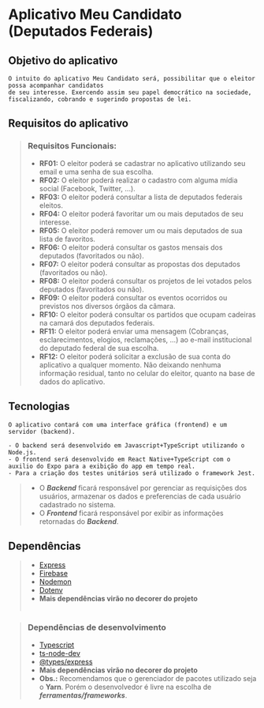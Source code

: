 # **Aplicativo Meu Candidato (Deputados Federais)**

## **Objetivo do aplicativo**

    O intuito do aplicativo Meu Candidato será, possibilitar que o eleitor possa acompanhar candidatos
    de seu interesse. Exercendo assim seu papel democrático na sociedade, fiscalizando, cobrando e sugerindo propostas de lei.

## **Requisitos do aplicativo**

> ### **Requisitos Funcionais:**
>
> - **RF01:** O eleitor poderá se cadastrar no aplicativo utilizando seu email e uma senha de sua escolha.
> - **RF02:** O eleitor poderá realizar o cadastro com alguma mídia social (Facebook, Twitter, ...).
> - **RF03:** O eleitor poderá consultar a lista de deputados federais eleitos.
> - **RF04:** O eleitor poderá favoritar um ou mais deputados de seu interesse.
> - **RF05:** O eleitor poderá remover um ou mais deputados de sua lista de favoritos.
> - **RF06:** O eleitor poderá consultar os gastos mensais dos deputados (favoritados ou não).
> - **RF07:** O eleitor poderá consultar as propostas dos deputados (favoritados ou não).
> - **RF08:** O eleitor poderá consultar os projetos de lei votados pelos deputados (favoritados ou não).
> - **RF09:** O eleitor poderá consultar os eventos ocorridos ou previstos nos diversos órgãos da câmara.
> - **RF10:** O eleitor poderá consultar os partidos que ocupam cadeiras na camará dos deputados federais.
> - **RF11:** O eleitor poderá enviar uma mensagem (Cobranças, esclarecimentos, elogios, reclamações, ...) ao e-mail institucional do deputado federal de sua escolha.
> - **RF12:** O eleitor poderá solicitar a exclusão de sua conta do aplicativo a qualquer momento. Não deixando nenhuma informação residual, tanto no celular do eleitor, quanto na base de dados do aplicativo.

## **Tecnologias**

    O aplicativo contará com uma interface gráfica (frontend) e um servidor (backend).

    - O backend será desenvolvido em Javascript+TypeScript utilizando o Node.js.
    - O frontend será desenvolvido em React Native+TypeScript com o auxilio do Expo para a exibição do app em tempo real.
    - Para a criação dos testes unitários será utilizado o framework Jest.

> - O **_Backend_** ficará responsável por gerenciar as requisições dos usuários, armazenar os dados e preferencias de cada usuário cadastrado no sistema.
> - O **_Frontend_** ficará responsável por exibir as informações retornadas do **_Backend_**.

## **Dependências**
>
> - <a href="https://www.npmjs.com/package/express">Express</a>
> - <a href="https://www.npmjs.com/package/firebase">Firebase</a> </br>
> - <a href="https://www.npmjs.com/package/nodemon">Nodemon</a> </br>
> - <a href="https://www.npmjs.com/package/dotenv">Dotenv</a> </br>
> - **Mais dependências virão no decorer do projeto** </br></br>

> ### **Dependências de desenvolvimento**
>
> - <a href="https://www.typescriptlang.org/docs/">Typescript</a>
> - <a href="https://www.npmjs.com/package/ts-node-dev">ts-node-dev</a> </br>
> - <a href="https://www.npmjs.com/package/@types/express">@types/express</a> </br>
> - **Mais dependências virão no decorer do projeto** </br>
> - **Obs.:** Recomendamos que o gerenciador de pacotes utilizado seja o **Yarn**. Porém o desenvolvedor é livre na escolha de **_ferramentas/frameworks_**.
